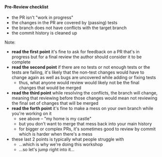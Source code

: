 #### Pre-Review checklist

- the PR isn't "work in progress"
- the changes in the PR are covered by (passing) tests
- the branch does not have conflicts with the target branch
- the commit history is cleaned up

Note:

- **read the first point** it's fine to ask for feedback on a PR that's in
  progress but for a final review the author should consider it to be complete
- **read the second point** if there are no tests or not enough tests or the
  tests are failing, it's likely that the non-test changes would have to change
  again as well as bugs are uncovered while adding or fixing tests
  - thus, what anyone would review would likely not be the final changes that
    would be merged
- **read the third point** while resolving the conflicts, the branch will
  change, meaning that reviewing before those changes would mean not reviewing
  the final set of changes that will be merged
- **read the forth point** it's fine to make a mess on your own branch while
  you're working on it
  - see above – "my home is my castle"
  - but you don't want to merge that mess back into your main history
  - for bigger or complex PRs, it's sometimes good to review by commit which is
    harder when there's a mess
- these last 2 points is typically what people struggle with
  - …which is why we're doing this workshop
  - …so let's jump right into it…
